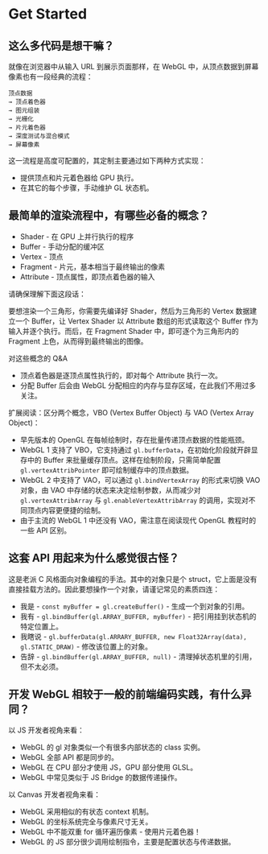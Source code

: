 # Get Started

## 这么多代码是想干嘛？
就像在浏览器中从输入 URL 到展示页面那样，在 WebGL 中，从顶点数据到屏幕像素也有一段经典的流程：

``` text
顶点数据
→ 顶点着色器
→ 图元组装
→ 光栅化
→ 片元着色器
→ 深度测试与混合模式
→ 屏幕像素
```

这一流程是高度可配置的，其定制主要通过如下两种方式实现：
* 提供顶点和片元着色器给 GPU 执行。
* 在其它的每个步骤，手动维护 GL 状态机。

## 最简单的渲染流程中，有哪些必备的概念？
* Shader - 在 GPU 上并行执行的程序
* Buffer - 手动分配的缓冲区
* Vertex - 顶点
* Fragment - 片元，基本相当于最终输出的像素
* Attribute - 顶点属性，即顶点着色器的输入

请确保理解下面这段话：

要想渲染一个三角形，你需要先编译好 Shader，然后为三角形的 Vertex 数据建立一个 Buffer，让 Vertex Shader 以 Attribute 数组的形式读取这个 Buffer 作为输入并逐个执行。而后，在 Fragment Shader 中，即可逐个为三角形内的 Fragment 上色，从而得到最终输出的图像。

对这些概念的 Q&A
* 顶点着色器是逐顶点属性执行的，即对每个 Attribute 执行一次。
* 分配 Buffer 后会由 WebGL 分配相应的内存与显存区域，在此我们不用过多关注。

扩展阅读：区分两个概念，VBO (Vertex Buffer Object) 与 VAO (Vertex Array Object)：
* 早先版本的 OpenGL 在每帧绘制时，存在批量传递顶点数据的性能瓶颈。
* WebGL 1 支持了 VBO，它支持通过 `gl.bufferData`，在初始化阶段就开辟显存中的 Buffer 来批量缓存顶点。这样在绘制阶段，只需简单配置 `gl.vertexAttribPointer` 即可绘制缓存中的顶点数据。
* WebGL 2 中支持了 VAO，可以通过 `gl.bindVertexArray` 的形式来切换 VAO 对象，由 VAO 中存储的状态来决定绘制参数，从而减少对 `gl.vertexAttribArray` 与 `gl.enableVertexAttribArray` 的调用，实现对不同顶点内容更便捷的绘制。
* 由于主流的 WebGL 1 中还没有 VAO，需注意在阅读现代 OpenGL 教程时的一些 API 区别。

## 这套 API 用起来为什么感觉很古怪？
这是老派 C 风格面向对象编程的手法。其中的对象只是个 struct，它上面是没有直接挂载方法的。因此要想操作一个对象，请谨记常见的素质四连：
* 我是 - `const myBuffer = gl.createBuffer()` - 生成一个到对象的引用。
* 我有 - `gl.bindBuffer(gl.ARRAY_BUFFER, myBuffer)` - 把引用挂到状态机的特定位置上。
* 我瞎说 - `gl.bufferData(gl.ARRARY_BUFFER, new Float32Array(data), gl.STATIC_DRAW)` - 修改该位置上的对象。
* 告辞 - `gl.bindBuffer(gl.ARRAY_BUFFER, null)` - 清理掉状态机里的引用，但不太必须。

## 开发 WebGL 相较于一般的前端编码实践，有什么异同？

以 JS 开发者视角来看：
* WebGL 的 gl 对象类似一个有很多内部状态的 class 实例。
* WebGL 全部 API 都是同步的。
* WebGL 在 CPU 部分才使用 JS，GPU 部分使用 GLSL。
* WebGL 中常见类似于 JS Bridge 的数据传递操作。

以 Canvas 开发者视角来看：
* WebGL 采用相似的有状态 context 机制。
* WebGL 的坐标系统完全与像素尺寸无关。
* WebGL 中不能双重 for 循环遍历像素 - 使用片元着色器！
* WebGL 的 JS 部分很少调用绘制指令，主要是配置状态与传递数据。
